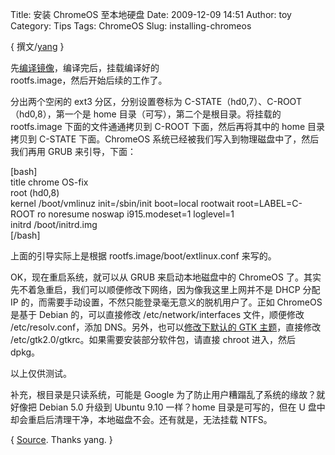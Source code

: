 Title: 安装 ChromeOS 至本地硬盘
Date: 2009-12-09 14:51
Author: toy
Category: Tips
Tags: ChromeOS
Slug: installing-chromeos

{ 撰文/[yang](http://www.sgtalk.cn) }

先[编译镜像](http://www.sgtalk.cn/656868.html)，编译完后，挂载编译好的  
rootfs.image，然后开始后续的工作了。

分出两个空闲的 ext3 分区，分别设置卷标为
C-STATE（hd0,7）、C-ROOT（hd0,8），第一个是 home
目录（可写），第二个是根目录。将挂载的 rootfs.image 下面的文件通通拷贝到
C-ROOT 下面，然后再将其中的 home 目录拷贝到 C-STATE 下面。ChromeOS
系统已经被我们写入到物理磁盘中了，然后我们再用 GRUB 来引导，下面：

[bash]  
title chrome OS-fix  
root (hd0,8)  
kernel /boot/vmlinuz init=/sbin/init boot=local rootwait
root=LABEL=C-ROOT ro noresume noswap i915.modeset=1 loglevel=1  
initrd /boot/initrd.img  
[/bash]

上面的引导实际上是根据 rootfs.image/boot/extlinux.conf 来写的。

OK，现在重启系统，就可以从 GRUB 来启动本地磁盘中的 ChromeOS
了。其实先不着急重启，我们可以顺便修改下网络，因为像我这里上网并不是
DHCP 分配 IP 的，而需要手动设置，不然只能登录毫无意义的脱机用户了。正如
ChromeOS 是基于 Debian 的，可以直接修改 /etc/network/interfaces
文件，顺便修改 /etc/resolv.conf，添加 DNS。另外，也可以[修改下默认的 GTK
主题](http://www.sgtalk.cn/656972.html)，直接修改
/etc/gtk2.0/gtkrc。如果需要安装部分软件包，请直接 chroot 进入，然后
dpkg。

以上仅供测试。

补充，根目录是只读系统，可能是 Google
为了防止用户糟蹋乱了系统的缘故？就好像把 Debian 5.0 升级到 Ubuntu 9.10
一样？home 目录是可写的，但在 U
盘中却会重启后清理干净，本地磁盘不会。还有就是，无法挂载 NTFS。

{ [Source](http://www.sgtalk.cn/657020.html). Thanks yang. }
